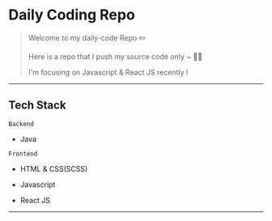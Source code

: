 <!-- @format -->

# Daily Coding Repo

> Welcome to my daily-code Repo ✏️
>
> Here is a repo that I push my source code only ~ ✌🏻
>
> I'm focusing on Javascript & React JS recently !

---

## Tech Stack

`Backend`

- Java

`Frontend`

- HTML & CSS(SCSS)

- Javascript

- React JS

---
